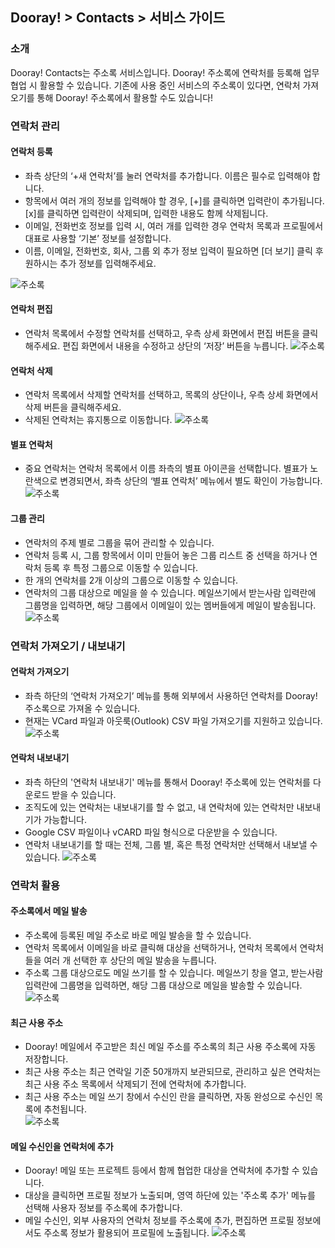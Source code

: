 ## Dooray! > Contacts > 서비스 가이드 

### 소개

Dooray! Contacts는 주소록 서비스입니다. Dooray! 주소록에 연락처를 등록해 업무 협업 시 활용할 수 있습니다. 
기존에 사용 중인 서비스의 주소록이 있다면, 연락처 가져오기를 통해 Dooray! 주소록에서 활용할 수도 있습니다!

### 연락처 관리

#### 연락처 등록

-	좌측 상단의 ‘+새 연락처’를 눌러 연락처를 추가합니다. 이름은 필수로 입력해야 합니다.
-	항목에서 여러 개의 정보를 입력해야 할 경우, [+]를 클릭하면 입력란이 추가됩니다. [x]를 클릭하면 입력란이 삭제되며, 입력한 내용도 함께 삭제됩니다.
-	이메일, 전화번호 정보를 입력 시, 여러 개를 입력한 경우 연락처 목록과 프로필에서 대표로 사용할 ‘기본’ 정보를 설정합니다.
-	이름, 이메일, 전화번호, 회사, 그룹 외 추가 정보 입력이 필요하면 [더 보기] 클릭 후 원하시는 추가 정보를 입력해주세요.

![주소록](http://static.toastoven.net/prod_dooray_contacts/wiki1.png)

#### 연락처 편집

-	연락처 목록에서 수정할 연락처를 선택하고, 우측 상세 화면에서 편집 버튼을 클릭해주세요. 편집 화면에서 내용을 수정하고 상단의 ‘저장’ 버튼을 누릅니다.
![주소록](http://static.toastoven.net/prod_dooray_contacts/wiki1.png)

#### 연락처 삭제

-	연락처 목록에서 삭제할 연락처를 선택하고, 목록의 상단이나, 우측 상세 화면에서 삭제 버튼을 클릭해주세요. 
-	삭제된 연락처는 휴지통으로 이동합니다.
![주소록](http://static.toastoven.net/prod_dooray_contacts/wiki1.png)

#### 별표 연락처  
-	중요 연락처는 연락처 목록에서 이름 좌측의 별표 아이콘을 선택합니다. 별표가 노란색으로 변경되면서, 좌측 상단의 ‘별표 연락처’ 메뉴에서 별도 확인이 가능합니다. 
![주소록](http://static.toastoven.net/prod_dooray_contacts/wiki1.png)

#### 그룹 관리 
-	연락처의 주제 별로 그룹을 묶어 관리할 수 있습니다.
-	연락처 등록 시, 그룹 항목에서 이미 만들어 놓은 그룹 리스트 중 선택을 하거나 연락처 등록 후 특정 그룹으로 이동할 수 있습니다.
-	한 개의 연락처를 2개 이상의 그룹으로 이동할 수 있습니다.
-	연락처의 그룹 대상으로 메일을 쓸 수 있습니다. 메일쓰기에서 받는사람 입력란에 그룹명을 입력하면, 해당 그룹에서 이메일이 있는 멤버들에게 메일이 발송됩니다.
![주소록](http://static.toastoven.net/prod_dooray_contacts/wiki1.png)


### 연락처 가져오기 / 내보내기  

#### 연락처 가져오기 
- 좌측 하단의 ‘연락처 가져오기’ 메뉴를 통해 외부에서 사용하던 연락처를 Dooray! 주소록으로 가져올 수 있습니다.
-	현재는 VCard 파일과 아웃룩(Outlook) CSV 파일 가져오기를 지원하고 있습니다. 
![주소록](http://static.toastoven.net/prod_dooray_contacts/wiki1.png)

#### 연락처 내보내기
-	좌측 하단의 '연락처 내보내기' 메뉴를 통해서 Dooray! 주소록에 있는 연락처를 다운로드 받을 수 있습니다.
-	조직도에 있는 연락처는 내보내기를 할 수 없고, 내 연락처에 있는 연락처만 내보내기가 가능합니다.
-	Google CSV 파일이나 vCARD 파일 형식으로 다운받을 수 있습니다.
-	연락처 내보내기를 할 때는 전체, 그룹 별, 혹은 특정 연락처만 선택해서 내보낼 수 있습니다.
![주소록](http://static.toastoven.net/prod_dooray_contacts/wiki1.png)


### 연락처 활용

#### 주소록에서 메일 발송 

-	주소록에 등록된 메일 주소로 바로 메일 발송을 할 수 있습니다.
-	연락처 목록에서 이메일을 바로 클릭해 대상을 선택하거나, 연락처 목록에서 연락처들을 여러 개 선택한 후 상단의 메일 발송을 누릅니다.
-	주소록 그룹 대상으로도 메일 쓰기를 할 수 있습니다. 메일쓰기 창을 열고, 받는사람 입력란에 그룹명을 입력하면, 해당 그룹 대상으로 메일을 발송할 수 있습니다.
![주소록](http://static.toastoven.net/prod_dooray_contacts/wiki1.png)

#### 최근 사용 주소 

-	Dooray! 메일에서 주고받은 최신 메일 주소를 주소록의 최근 사용 주소록에 자동 저장합니다.
-	최근 사용 주소는 최근 연락일 기준 50개까지 보관되므로, 관리하고 싶은 연락처는 최근 사용 주소 목록에서 삭제되기 전에 연락처에 추가합니다.
-	최근 사용 주소는 메일 쓰기 창에서 수신인 란을 클릭하면, 자동 완성으로 수신인 목록에 추천됩니다.  
![주소록](http://static.toastoven.net/prod_dooray_contacts/wiki1.png)

#### 메일 수신인을 연락처에 추가 

-	Dooray! 메일 또는 프로젝트 등에서 함께 협업한 대상을 연락처에 추가할 수 있습니다.
-	대상을 클릭하면 프로필 정보가 노출되며, 영역 하단에 있는 '주소록 추가' 메뉴를 선택해 사용자 정보를 주소록에 추가합니다.
-	메일 수신인, 외부 사용자의 연락처 정보를 주소록에 추가, 편집하면 프로필 정보에서도 주소록 정보가 활용되어 프로필에 노출됩니다.
![주소록](http://static.toastoven.net/prod_dooray_contacts/wiki1.png)


